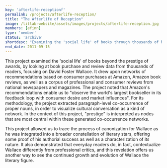 ```yaml
---
key: 'afterlife-receptionf'
permalink: /projects/afterlife-reception/
title: "The Afterlife of Reception"
image: /litlab-website/assets/images/projects/afterlife-reception.jpg
members: [efinn]
type: 'member'
status: 'archive'
shortdesc: "Examining the 'social life' of books through thousands of book reviews"
end_date: 2011-09-15
---
```


This project examined the 'social life' of books beyond the prestige of awards, by looking at book purchase and review data from thousands of readers, focusing on David Foster Wallace. It drew upon networks of recommendations based on consumer purchases at Amazon, Amazon book reviews, as well as a corpus of professional and consumer reviews from national newspapers and magazines. The project noted that Amazon's recommendations enable us to "observe the world's largest bookseller in its feedback loop with consumer desire and market influences". For its methodology, the project extracted paragraph-level co-occurrence of proper nouns, in order to visualize cultural conversation as a kind of network. In the context of this project, "prestige" is interpreted as nodes that are most central within these generated co-occurrence networks.

This project allowed us to trace the process of canonization for Wallace as he was integrated into a broader constellation of literary stars, offering some proof of his authorial success as well as a characterization of its nature. It also demonstrated that everyday readers do, in fact, contextualize Wallace differently from professional critics, and this revelation offers us another way to see the continued growth and evolution of Wallace the literary figure.

